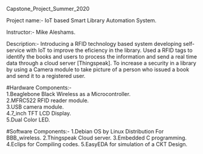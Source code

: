 Capstone_Project_Summer_2020

Project name:- IoT based Smart Library Automation System.

Instructor:-  Mike Aleshams.

Description:-
Introducing a RFID technology based system developing self-service with IoT to improve the eficiency in the library. Used a RFID tags to identify the books and users to process the information and send a real time data through a cloud server [Thingspeak]. To increase a security in a library by using a Camera module to take picture of a person who issued a book and send it to a registered user.

#Hardware Components:-                                                      
1.Beaglebone Black Wireless as a Microcontroller.                            
2.MFRC522 RFID reader module.                                                
3.USB camera module.                                                        
4.7_inch TFT LCD Display.                                                    
5.Dual Color LED.                                                            

#Software Components:-
1.Debian OS by Linux Distribution For BBB_wireless.
2.Thingspeak Cloud server.
3.Embedded C programming.
4.Eclips for Compiling codes.
5.EasyEDA for simulation of a CKT Design.
